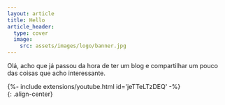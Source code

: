 ```yaml
---
layout: article
title: Hello
article_header:
  type: cover
  image:
    src: assets/images/logo/banner.jpg
---
```


Olá, acho que já passou da hora de ter um blog e compartilhar um pouco das coisas que acho interessante.


<div>{%- include extensions/youtube.html id='jeTTeLTzDEQ' -%}</div>{: .align-center}
